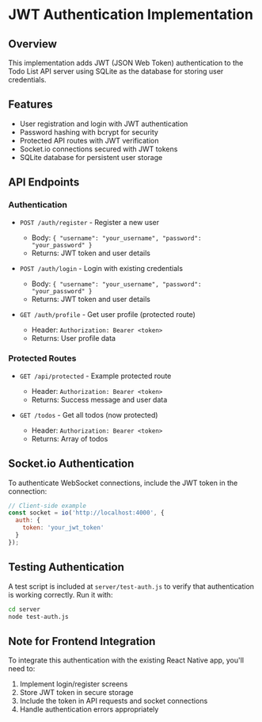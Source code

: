 # JWT Authentication Implementation

## Overview
This implementation adds JWT (JSON Web Token) authentication to the Todo List API server using SQLite as the database for storing user credentials.

## Features
- User registration and login with JWT authentication
- Password hashing with bcrypt for security
- Protected API routes with JWT verification
- Socket.io connections secured with JWT tokens
- SQLite database for persistent user storage

## API Endpoints

### Authentication
- `POST /auth/register` - Register a new user
  - Body: `{ "username": "your_username", "password": "your_password" }`
  - Returns: JWT token and user details

- `POST /auth/login` - Login with existing credentials
  - Body: `{ "username": "your_username", "password": "your_password" }`
  - Returns: JWT token and user details

- `GET /auth/profile` - Get user profile (protected route)
  - Header: `Authorization: Bearer <token>`
  - Returns: User profile data

### Protected Routes
- `GET /api/protected` - Example protected route
  - Header: `Authorization: Bearer <token>`
  - Returns: Success message and user data

- `GET /todos` - Get all todos (now protected)
  - Header: `Authorization: Bearer <token>`
  - Returns: Array of todos

## Socket.io Authentication
To authenticate WebSocket connections, include the JWT token in the connection:

```javascript
// Client-side example
const socket = io('http://localhost:4000', {
  auth: {
    token: 'your_jwt_token'
  }
});
```

## Testing Authentication
A test script is included at `server/test-auth.js` to verify that authentication is working correctly. Run it with:

```bash
cd server
node test-auth.js
```

## Note for Frontend Integration
To integrate this authentication with the existing React Native app, you'll need to:

1. Implement login/register screens
2. Store JWT token in secure storage
3. Include the token in API requests and socket connections
4. Handle authentication errors appropriately
